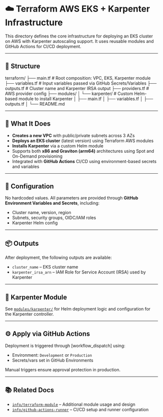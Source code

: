 # ☁️ Terraform AWS EKS + Karpenter Infrastructure

This directory defines the core infrastructure for deploying an EKS cluster on AWS with Karpenter autoscaling support. It uses reusable modules and GitHub Actions for CI/CD deployment.

---

## 📁 Structure

terraform/
├── main.tf # Root composition: VPC, EKS, Karpenter module
├── variables.tf # Input variables passed via GitHub Secrets/Variables
├── outputs.tf # Cluster name and Karpenter IRSA output
├── providers.tf # AWS provider config
├── modules/
│ └── karpenter/ # Custom Helm-based module to install Karpenter
│ ├── main.tf
│ ├── variables.tf
│ ├── outputs.tf
│ └── README.md


---

## 🚀 What It Does

- **Creates a new VPC** with public/private subnets across 3 AZs
- **Deploys an EKS cluster** (latest version) using Terraform AWS modules
- **Installs Karpenter** via a custom Helm module
- Supports both **x86 and Graviton (arm64)** architectures using Spot and On-Demand provisioning
- Integrated with **GitHub Actions** CI/CD using environment-based secrets and variables

---

## 🔐 Configuration

No hardcoded values. All parameters are provided through **GitHub Environment Variables and Secrets**, including:

- Cluster name, version, region
- Subnets, security groups, OIDC/IAM roles
- Karpenter Helm config

---

## 📦 Outputs

After deployment, the following outputs are available:

- `cluster_name` – EKS cluster name
- `karpenter_irsa_arn` – IAM Role for Service Account (IRSA) used by Karpenter

---

## 📂 Karpenter Module

See [`modules/karpenter/`](modules/karpenter/) for Helm deployment logic and configuration for the Karpenter controller.

---

## ⚙️ Apply via GitHub Actions

Deployment is triggered through [workflow_dispatch] using:

- Environment: `Development` or `Production`
- Secrets/vars set in GitHub Environments

Manual triggers ensure approval protection in production.

---

## 📚 Related Docs

- [`info/terraform-module`](../info/terraform-module) – Additional module usage and design
- [`info/github-actions-runner`](../info/github-actions-runner) – CI/CD setup and runner configuration
